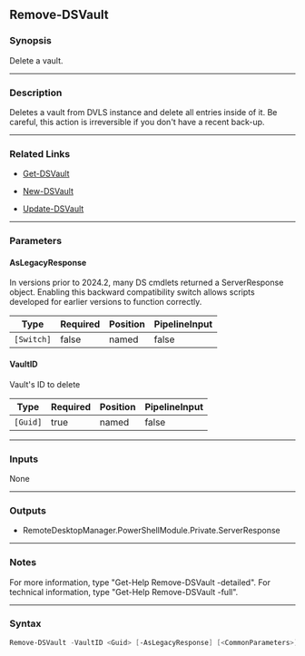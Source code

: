 Remove-DSVault
--------------

### Synopsis
Delete a vault.

---

### Description

Deletes a vault from DVLS instance and delete all entries inside of it. Be careful, this action is irreversible if you don't have a recent back-up.

---

### Related Links
* [Get-DSVault](Get-DSVault)

* [New-DSVault](New-DSVault)

* [Update-DSVault](Update-DSVault)

---

### Parameters
#### **AsLegacyResponse**
In versions prior to 2024.2, many DS cmdlets returned a ServerResponse object. Enabling this backward compatibility switch allows scripts developed for earlier versions to function correctly.

|Type      |Required|Position|PipelineInput|
|----------|--------|--------|-------------|
|`[Switch]`|false   |named   |false        |

#### **VaultID**
Vault's ID to delete

|Type    |Required|Position|PipelineInput|
|--------|--------|--------|-------------|
|`[Guid]`|true    |named   |false        |

---

### Inputs
None

---

### Outputs
* RemoteDesktopManager.PowerShellModule.Private.ServerResponse

---

### Notes
For more information, type "Get-Help Remove-DSVault -detailed". For technical information, type "Get-Help Remove-DSVault -full".

---

### Syntax
```PowerShell
Remove-DSVault -VaultID <Guid> [-AsLegacyResponse] [<CommonParameters>]
```
